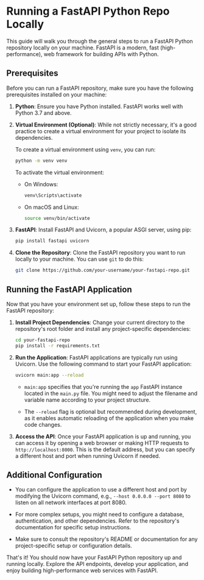 
# Running a FastAPI Python Repo Locally

This guide will walk you through the general steps to run a FastAPI Python repository locally on your machine. FastAPI is a modern, fast (high-performance), web framework for building APIs with Python.

## Prerequisites

Before you can run a FastAPI repository, make sure you have the following prerequisites installed on your machine:

1. **Python**: Ensure you have Python installed. FastAPI works well with Python 3.7 and above.

2. **Virtual Environment (Optional)**: While not strictly necessary, it's a good practice to create a virtual environment for your project to isolate its dependencies.

   To create a virtual environment using `venv`, you can run:

   ```bash
   python -m venv venv
   ```

   To activate the virtual environment:

   - On Windows:
     ```bash
     venv\Scripts\activate
     ```

   - On macOS and Linux:
     ```bash
     source venv/bin/activate
     ```

3. **FastAPI**: Install FastAPI and Uvicorn, a popular ASGI server, using pip:

   ```bash
   pip install fastapi uvicorn
   ```

4. **Clone the Repository**: Clone the FastAPI repository you want to run locally to your machine. You can use `git` to do this:

   ```bash
   git clone https://github.com/your-username/your-fastapi-repo.git
   ```

## Running the FastAPI Application

Now that you have your environment set up, follow these steps to run the FastAPI repository:

1. **Install Project Dependencies**: Change your current directory to the repository's root folder and install any project-specific dependencies:

   ```bash
   cd your-fastapi-repo
   pip install -r requirements.txt
   ```

2. **Run the Application**: FastAPI applications are typically run using Uvicorn. Use the following command to start your FastAPI application:

   ```bash
   uvicorn main:app --reload
   ```

   - `main:app` specifies that you're running the `app` FastAPI instance located in the `main.py` file. You might need to adjust the filename and variable name according to your project structure.

   - The `--reload` flag is optional but recommended during development, as it enables automatic reloading of the application when you make code changes.

3. **Access the API**: Once your FastAPI application is up and running, you can access it by opening a web browser or making HTTP requests to `http://localhost:8000`. This is the default address, but you can specify a different host and port when running Uvicorn if needed.

## Additional Configuration

- You can configure the application to use a different host and port by modifying the Uvicorn command, e.g., `--host 0.0.0.0 --port 8080` to listen on all network interfaces at port 8080.

- For more complex setups, you might need to configure a database, authentication, and other dependencies. Refer to the repository's documentation for specific setup instructions.

- Make sure to consult the repository's README or documentation for any project-specific setup or configuration details.

That's it! You should now have your FastAPI Python repository up and running locally. Explore the API endpoints, develop your application, and enjoy building high-performance web services with FastAPI.
